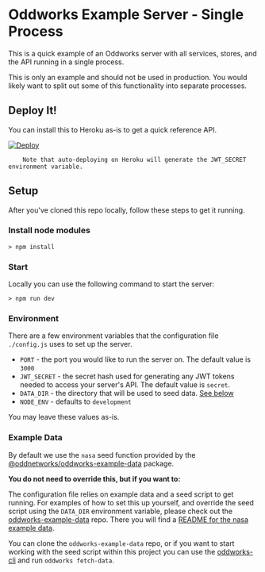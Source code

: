# Oddworks Example Server - Single Process

This is a quick example of an Oddworks server with all services, stores, and the API running in a single process.

This is only an example and should not be used in production. You would likely want to split out some of this functionality into separate processes.

## Deploy It!

You can install this to Heroku as-is to get a quick reference API.

[![Deploy](https://www.herokucdn.com/deploy/button.svg)](https://heroku.com/deploy)

		Note that auto-deploying on Heroku will generate the JWT_SECRET environment variable.

## Setup

After you've cloned this repo locally, follow these steps to get it running.

### Install node modules

```
> npm install
```

### Start

Locally you can use the following command to start the server:

```
> npm run dev
```

### Environment

There are a few environment variables that the configuration file `./config.js` uses to set up the server.

- `PORT` - the port you would like to run the server on. The default value is `3000`
- `JWT_SECRET` - the secret hash used for generating any JWT tokens needed to access your server's API. The default value is `secret`.
- `DATA_DIR` - the directory that will be used to seed data. [See below](#example-data)
- `NODE_ENV` - defaults to `development`

You may leave these values as-is.

### Example Data

By default we use the `nasa` seed function provided by the [@oddnetworks/oddworks-example-data](https://www.npmjs.com/package/@oddnetworks/oddworks-example-data) package.

__You do not need to override this, but if you want to:__

The configuration file relies on example data and a seed script to get running. For examples of how to set this up yourself, and override the seed script using the `DATA_DIR` environment variable, please check out the [oddworks-example-data](https://github.com/oddnetworks/oddworks-example-data) repo. There you will find a [README for the nasa example data](https://github.com/oddnetworks/oddworks-example-data/tree/master/nasa).

You can clone the `oddworks-example-data` repo, or if you want to start working with the seed script within this project you can use the [oddworks-cli](https://www.npmjs.com/package/@oddnetworks/oddworks-cli) and run `oddworks fetch-data`.
